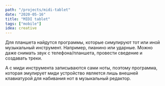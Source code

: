 ```yaml
---
path: "/projects/midi-tablet"
date: "2020-05-16"
title: "MIDI tablet"
tags: ["mobile"]
idea: creative
---
```


Для планшета найдутся программы, которые симулируют тот или иной музыкальный инструмент. Например, пианино или ударные. Можно даже снимать звук с телефона/планшета, провести сведение и создавать треки.

А с миди инструмента записываются сами ноты, поэтому программа, которая эмулирует миди устройство является лишь внешней клавиатурой для набивания нот в музыкальный редактор.